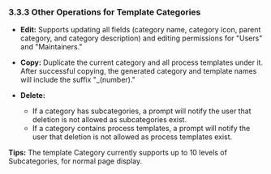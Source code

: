 ### 3.3.3 Other Operations for Template Categories

- **Edit:** Supports updating all fields (category name, category icon, parent category, and category description) and editing permissions for "Users" and "Maintainers."

- **Copy:** Duplicate the current category and all process templates under it. After successful copying, the generated category and template names will include the suffix "_(number)."

- **Delete:**  
  - If a category has subcategories, a prompt will notify the user that deletion is not allowed as subcategories exist.  
  - If a category contains process templates, a prompt will notify the user that deletion is not allowed as process templates exist.

**Tips:** The template Category currently supports up to 10 levels of Subcategories, for normal page display.

